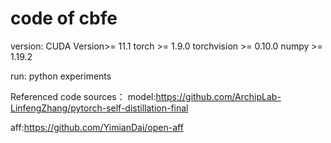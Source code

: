 # code of cbfe
version:
CUDA Version>= 11.1
torch >= 1.9.0
torchvision >= 0.10.0
numpy >= 1.19.2

run: python experiments

Referenced code sources：
model:https://github.com/ArchipLab-LinfengZhang/pytorch-self-distillation-final

aff:https://github.com/YimianDai/open-aff
